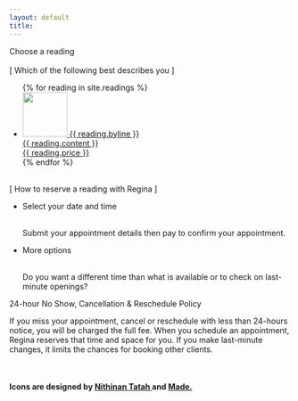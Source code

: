 ```yaml
---
layout: default
title:
---
```

<body>
<article class="store">
  <div class="store-header">
    <h7>Choose a reading</h7>
      <div class="store-subhead">
        <br>
          <h9>[ Which of the following best describes you ]</h9>
      </div>
  </div>
  <div class="store-items">
    <ul>
      {% for reading in site.readings %}
        <li>
          <a href="{{ reading.url }}">
          <span class="store-images"><img src="{{ site.github.url }}/assets/img/{{ reading.image }}" height="80" width="80"></span>
          <h8>{{ reading.byline }}</h8>
          <br>{{ reading.content }}
          <br>{{ reading.price }}
          </a>
        </li>
      {% endfor %}
    </ul>
  </div>
  <div class="store-subhead">
    <br>
      <h9>[ How to reserve a reading with Regina ]</h9>
        <ul>
          <li><h8>Select your date and time</h8></li>
          <br><p>Submit your appointment details then pay to confirm your appointment.</p>
          <li><h8>More options</h8></li>
          <br><p>Do you want a different time than what is available or to check on last-minute openings?</p>
        </ul>
  </div>
  <div class="store-policy">
  <h8>24-hour No Show, Cancellation & Reschedule Policy</h8>
    <p>If you miss your appointment, cancel or reschedule with less than 24-hours notice, you will be charged the full fee. When you schedule an appointment, Regina reserves that time and space for you. If you make last-minute changes, it limits the chances for booking other clients. </p>
    </div>
</article>
<br>
<div class="attribution">
  <h4>Icons are designed by <a target="_blank" href="https://thenounproject.com/noomtah/"> Nithinan Tatah </a> and <a target="_blank" href="https://thenounproject.com/elki/"> Made.</a></h4>
</div>
</body>
